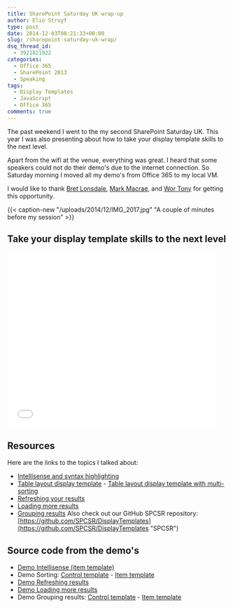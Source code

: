 ```yaml
---
title: SharePoint Saturday UK wrap-up
author: Elio Struyf
type: post
date: 2014-12-03T08:21:33+00:00
slug: /sharepoint-saturday-uk-wrap/
dsq_thread_id:
  - 3921821922
categories:
  - Office 365
  - SharePoint 2013
  - Speaking
tags:
  - Display Templates
  - JavaScript
  - Office 365
comments: true
---
```


The past weekend I went to the my second SharePoint Saturday UK. This year I was also presenting about how to take your display template skills to the next level.

Apart from the wifi at the venue, everything was great. I heard that some speakers could not do their demo's due to the internet connection. So Saturday morning I moved all my demo's from Office 365 to my local VM.

I would like to thank [Bret Lonsdale](https://twitter.com/brettlonsdale "Brett Lonsdale"), [Mark Macrae](https://twitter.com/m_macrae "Mark Macrae"), and [Wor Tony](https://twitter.com/WorTony "Wor Tony") for getting this opportunity.

{{< caption-new "/uploads/2014/12/IMG_2017.jpg" "A couple of minutes before my session" >}}

## Take your display template skills to the next level

<iframe width="476" height="400" src="//www.slideshare.net/slideshow/embed_code/42293353" frameborder="0" marginwidth="0" marginheight="0" scrolling="no"></iframe>

## Resources

Here are the links to the topics I talked about:

*   [Intellisense and syntax highlighting](https://www.eliostruyf.com/get-javascript-intellisense-syntax-highlighting-html-display-templates/ "How to get JavaScript intellisense and syntax highlighting in HTML display templates")
*   [Table layout display template](https://www.eliostruyf.com/table-layout-display-template-with-managed-property-sorting/ "Table layout display template with managed property sorting") - [Table layout display template with multi-sorting](https://www.eliostruyf.com/add-multi-sorting-managed-properties-display-templates/ "How to add multi-sorting of managed properties in your display templates")
*   [Refreshing your results](https://www.eliostruyf.com/automatically-update-refresh-results-display-templates/ "Automatically update / refresh results in display templates")
*   [Loading more results](https://www.eliostruyf.com/create-a-load-more-results-link-button-for-the-content-search-web-part/ "Create a Load More Results Link / Button for the Content Search Web Part (Display Template\)")
*   [Grouping results](https://www.eliostruyf.com/grouping-search-results-with-display-templates-for-the-cswp/ "Grouping search results with display templates for the CSWP")
Also check out our GitHub SPCSR repository: [https://github.com/SPCSR/DisplayTemplates](https://github.com/SPCSR/DisplayTemplates "SPCSR")

## Source code from the demo's

*   [Demo Intellisense (item template)](https://gist.github.com/estruyf/ad4f759321e2d9c16882 "SPSUK Demo Intellisense \(item template\)")
*   Demo Sorting: [Control template](https://gist.github.com/estruyf/9bd3fad82be77978c99c "SPSUK Demo Sorting \(Control template\)") - [Item template](https://gist.github.com/estruyf/bee868550eeb46710b42 "SPSUK Demo Sorting \(Item template\)")
*   [Demo Refreshing results](https://gist.github.com/01ecd39b249fec534ae8 "SPSUK Demo Refreshing results \(Control template\)")
*   [Demo Loading more results](https://gist.github.com/0425b69d2cc602448d43 "SPSUK Demo Loading more results \(Control Template\)")
*   Demo Grouping results: [Control template](https://gist.github.com/b4986935fc522f6dfac2 "SPSUK Demo Grouping \(Control template\)") - [Item template](https://gist.github.com/4a76990ccd76eb32e8eb "SPSUK Demo Grouping \(Item template\)")